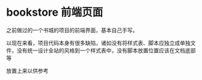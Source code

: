 # bookstore 前端页面

之前做过的一个书城的项目的前端界面，基本自己手写。

以现在来看，项目代码本身有很多缺陷，诸如没有将样式表、脚本应独立成单独文件，没有统一设计全站的风格到一个样式表中，没有脚本放置位置应该在文档底部等

放置上来以供参考